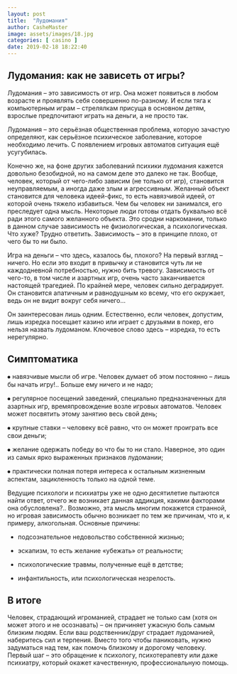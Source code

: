 ```yaml
---
layout: post
title:  "Лудомания"
author: CasheMaster
image: assets/images/18.jpg
categories: [ casino ]
date: 2019-02-18 18:22:40
---
```


## Лудомания: как не зависеть от игры?

Лудомания – это зависимость от игр. Она может появиться в любом возрасте и проявлять себя совершенно по-разному. И если тяга к компьютерным играм – стрелялкам присуща в основном детям, взрослые предпочитают играть на деньги, а не просто так. 

Лудомания – это серьёзная общественная проблема, которую зачастую определяют, как серьёзное психическое заболевание, которое необходимо лечить. С появлением игровых автоматов ситуация ещё усугубилась. 

Конечно же, на фоне других заболеваний психики лудомания кажется довольно безобидной, но на самом деле это далеко не так. Вообще, человек, который от чего-либо зависим (не только от игр), становится неуправляемым, а иногда даже злым и агрессивным. Желанный объект становится для человека идеей-фикс, то есть навязчивой идеей, от которой очень тяжело избавиться. Чем бы человек ни занимался, его преследует одна мысль. Некоторые люди готовы отдать буквально всё ради этого самого желанного объекта. Это сродни наркомании, только в данном случае зависимость не физиологическая, а психологическая. Что хуже? Трудно ответить. Зависимость – это в принципе плохо, от чего бы то ни было. 

Игра на деньги – что здесь, казалось бы, плохого? На первый взгляд – ничего. Но если это входит в привычку и становится чуть ли не каждодневной потребностью, нужно бить тревогу. Зависимость от чего-то, в том числе и азартных игр, очень часто заканчивается настоящей трагедией. По крайней мере, человек сильно деградирует. Он становится апатичным и равнодушным ко всему, что его окружает, ведь он не видит вокруг себя ничего…

Он заинтересован лишь одним. Естественно, если человек, допустим, лишь изредка посещает казино или играет с друзьями в покер, его нельзя назвать лудоманом. Ключевое слово здесь – изредка, то есть нерегулярно.  

## Симптоматика

⦁	навязчивые мысли об игре. Человек думает об этом постоянно – лишь бы начать игру!.. Больше ему ничего и не надо;

⦁	регулярное посещений заведений, специально предназначенных для азартных игр, времяпровождение возле игровых автоматов. Человек может посвятить этому занятию весь свой день; 

⦁	крупные ставки – человеку всё равно, что он может проиграть все свои деньги;

⦁	желание одержать победу во что бы то ни стало. Наверное, это один из самых ярко выраженных признаков лудомании; 

⦁	практически полная потеря интереса к остальным жизненным аспектам, зацикленность только на одной теме. 

Ведущие психологи и психиатры уже не одно десятилетие пытаются найти ответ, отчего же возникает данная аддикция, какими факторами она обусловлена?.. Возможно, эта мысль многим покажется странной, но игровая зависимость обычно возникает по тем же причинам, что и, к примеру, алкогольная. Основные причины: 

- подсознательное недовольство собственной жизнью;

- эскапизм, то есть желание «убежать» от реальности;

- психологические травмы, полученные ещё в детстве;

- инфантильность, или психологическая незрелость.

## В итоге

Человек, страдающий игроманией, страдает не только сам (хотя он может этого и не осознавать) – он причиняет ужасную боль самым близким людям. Если ваш родственник/друг страдает лудоманией, наберитесь сил и терпения. Вместо того чтобы паниковать, нужно задуматься над тем, как помочь близкому и дорогому человеку. Первый шаг – это обращение к психологу, психотерапевту или даже психиатру, который окажет качественную, профессиональную помощь. 

